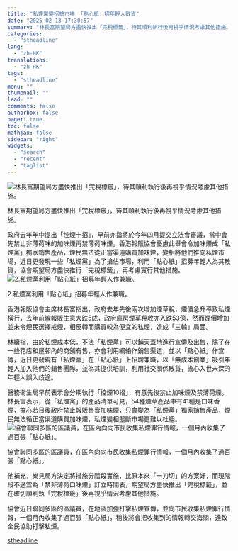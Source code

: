 ```yaml
---
title: "私煙黨變招搶市場 「點心紙」招年輕人散貨"
date: "2025-02-13 17:30:57"
summary: "林長富期望局方盡快推出「完稅標籤」，待其順利執行後再視乎情況考慮其他措施。       政府..."
categories:
  - "stheadline"
lang:
  - "zh-HK"
translations:
  - "zh-HK"
tags:
  - "stheadline"
menu: ""
thumbnail: ""
lead: ""
comments: false
authorbox: false
pager: true
toc: false
mathjax: false
sidebar: "right"
widgets:
  - "search"
  - "recent"
  - "taglist"
---
```


![林長富期望局方盡快推出「完稅標籤」，待其順利執行後再視乎情況考慮其他措施。](https://image.stheadline.com/f/680p0/0x0/100/none/2d71ee5b5912fce287f4e509a9357c5c/stheadline/inewsmedia/20250213/_2025021317205672478.jpg)

林長富期望局方盡快推出「完稅標籤」，待其順利執行後再視乎情況考慮其他措施。




政府去年年中提出「控煙十招」，早前亦指將於今年四月提交立法會審議，當中會先禁止非薄荷味的加味煙再禁薄荷味煙。香港報販協會憂慮此舉會令加味煙成「私煙黨」獨家銷售產品，煙民無法從正當渠道購買加味煙，變相將他們推向私煙市場，近日更發現一些「私煙黨」為了搶佔市場，利用「點心紙」招募年輕人為其散貨，協會期望局方盡快推行「完稅標籤」，再考慮實行其他措施。
 ![2.私煙黨利用「點心紙」招募年輕人作兼職。](https://image.hkhl.hk/f/1024p0/0x0/100/none/015cb02632b6152cbdb3f46bfd40512c/2025-02/01_13.jpg)


2.私煙黨利用「點心紙」招募年輕人作兼職。




香港報販協會主席林長富指出，政府去年先後兩次增加煙草稅，煙價急升導致私煙橫行，去年前線報販生意大跌5成，政府庫房煙草稅收亦入跌53億，然而煙價增加並未令煙民選擇戒煙，相反轉而購買較為便宜的私煙，造成「三輸」局面。

林續指，由於私煙成本低，不法「私煙黨」可以鋪天蓋地進行宣傳及出售，除了在一些花店和屋邨內的商舖有售，亦會利用網絡作銷售渠道，並以「點心紙」作宣傳，近日更發現有「私煙黨」在「點心紙」上招聘兼職，以「無成本創業」吸引年輕人加入他們的銷售團隊，並為其提供培訓，利用社交關係散貨，擔心入世未深的年輕人誤入歧途。

醫務衞生局早前表示會分期執行「控煙10招」，有意先後禁止加味煙及禁薄荷煙。林長富表示，從「私煙黨」的產品清單可見，54種煙草產品中有41種是口味香煙，擔心若日後政府禁止報販售賣加味煙，只會變為「私煙黨」獨家銷售產品，煙民無法循正當渠道購買加味煙，私煙變相壟斷市場更難以杜絕。
 ![協會聯同多區的區議員，在區內向向市民收集私煙罪行情報，一個月內收集了過百張「點心紙」。](https://image.hkhl.hk/f/1024p0/0x0/100/none/a4fc5ba18e10d9f34257e40810bdfadd/2025-02/02_1_11.jpg)


協會聯同多區的區議員，在區內向向市民收集私煙罪行情報，一個月內收集了過百張「點心紙」。




他補充，樂見局方決定將措施分階段實施，比原本來「一刀切」的方案好，而現階段不適宜為「禁非薄荷口味煙」訂立時間表，期望局方盡快推出「完稅標籤」，並在確切順利執「完稅標籤」後再視乎情況考慮其他措施。

協會近日聯同多區的區議員，在地區加強打擊私煙宣傳，並向市民收集私煙罪行情報，一個月內收集了過百張「點心紙」，稍後將會把收集到的情報轉交海關，達致全民協助打擊私煙。

[stheadline](https://std.stheadline.com/realtime/article/2052594/即時-港聞-私煙黨變招搶市場-點心紙-招年輕人散貨)
